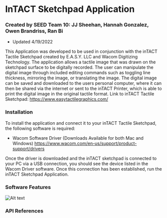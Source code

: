 # InTACT Sketchpad Application
### Created by SEED Team 10: JJ Sheehan, Hannah Gonzalez, Owen Brandriss, Ran Bi
- Updated 4/19/2022

This Application was developed to be used in conjunction with the inTACT Tactile Sketchpad created by E.A.S.Y. LLC and Wacom Digitizing Technology. The application allows a tactile image that was drawn on the sketchpad surface to be digitally recorded. The user can manipulate the digital image through included editing commands such as toggling line thickness, mirroring the image, or translating the image. The digital image can be saved and downloaded to the users personal computer, where it can then be shared via the internet or sent to the inTACT Printer, which is able to print the digital image in the original tactile format. Link to inTACT Tactile Sketchpad: https://www.easytactilegraphics.com/

### Installation
To install the application and connect it to your inTACT Tactile Sketchpad, the following software is required:
- Wacom Software Driver (Downloads Available for both Mac and Windows) https://www.wacom.com/en-us/support/product-support/drivers

Once the driver is downloaded and the inTACT sketchpad is connected to your PC via a USB connection, you should see the device listed in the Wacom Driver software. Once this connection has been established, run the inTACT Sketchpad Application. 

### Software Features
![Alt text](/appOverview.png?raw=true "App Overview")

### API References

